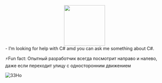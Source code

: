 <div id="header" align="center">
  <img src="https://media.giphy.com/media/HwBlFQZFcAoUcPHZdX/giphy.gif" width="130"/>
</div>
- I’m looking for help with C# amd you can ask me something about C#.
  
⚡Fun fact: Опытный разработчик всегда посмотрит направо и налево, даже если переходит улицу с односторонним движением 
<img align='right' src='![33Ho](https://github.com/ValeraBro/ValeraBro/assets/138037567/d8db22c9-ace7-4ba4-9797-5326e9a1f5dc)
' width='10"'>

![33Ho](https://github.com/ValeraBro/ValeraBro/assets/138037567/d8db22c9-ace7-4ba4-9797-5326e9a1f5dc)


